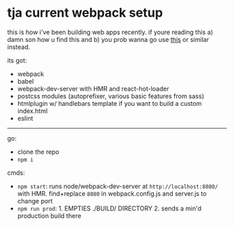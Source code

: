 # tja current webpack setup

this is how i've been building web apps recently. if youre reading this a) damn son how u find this and b) you prob wanna go use [this](https://github.com/gaearon/react-hot-boilerplate) or similar instead.

its got:
- webpack
- babel
- webpack-dev-server with HMR and react-hot-loader
- postcss modules (autoprefixer, various basic features from sass)
- htmlplugin w/ handlebars template if you want to build a custom index.html
- eslint

---

go:
- clone the repo
- `npm i`

cmds:
- `npm start`: runs node/webpack-dev-server at `http://localhost:8080/` with HMR. find+replace `8080` in webpack.config.js and server.js to change port
- `npm run prod`: 1. EMPTIES ./BUILD/ DIRECTORY 2. sends a min'd production build there


